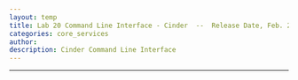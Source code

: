 ```yaml
---
layout: temp
title: Lab 20 Command Line Interface - Cinder  --  Release Date, Feb. 22 2017
categories: core_services
author: 
description: Cinder Command Line Interface
---
```

* * *
